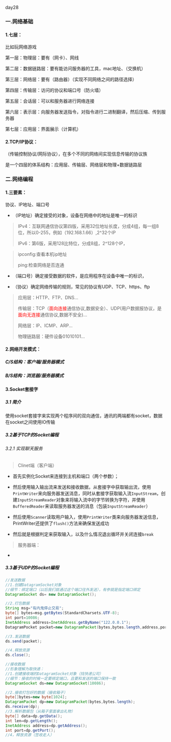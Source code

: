 day28

### 一.网络基础

#### 1.七层：

比如玩网络游戏

第一层：物理层：要有（网卡）、网线

第二层：数据链路层：要有能访问服务器的工具，mac地址、（交换机）

第三层：网络层：要有（路由器）（实现不同网络之间的路径选择）

第四层：传输层：访问的协议和端口号（防火墙）

第五层：会话层：可以和服务器进行网络连接

第六层：表示层：向服务器发送指令，对指令进行二进制翻译，然后压缩、传到服务器

第七层：应用层：界面展示（计算机）

#### 2.TCP/IP协议：

（传输控制协议/网际协议），在多个不同的网络间实现信息传输的协议族

是一个四层的体系结构：应用层、传输层、网络层和物理+数据链路层





### 二.网络编程

#### 1.三要素：

协议、IP地址、端口号

- （IP地址）确定接受的对象，设备在网络中的地址是唯一的标识

> IPv4：互联网通信协议第四版，采用32位地址长度，分成4组，每一组8位，所以0-255，例如（192.168.1.66）,2^32个IP
>
> IPv6：第6版，采用128比特位，分成8组，2^128个IP，

> <!--常用的CMD命令：-->
>
> ipconfig:查看本机ip地址
>
> ping:检查网络是否连通

- （端口号）确定接受数据的软件，是应用程序在设备中唯一的标识，

- （协议）确定网络传输的规则，常见的协议有UDP、TCP、https、ftp

> <!--关于协议的小知识-->
>
> 应用层：HTTP、FTP、DNS...
>
> 传输层：TCP（<span style="color:red;">面向连接</span>通信协议,数据安全）、UDP(用户数据报协议，是<span style="color:red;">面向无连接</span>通信协议,数据不安全)...
>
> 网络层：IP、ICMP、ARP...
>
> 物理链路层：硬件设备01010101...

#### 2.网络开发模式：

##### C/S结构：客户端/服务器模式

##### B/S结构：浏览器/服务器模式



#### 3.Socket套接字

##### 3.1 简介

使用socket套接字来实现两个程序间的双向通信，通讯的两端都有socket，数据在socket之间使用IO传输



##### 3.2基于TCP的Socket编程

###### 3.2.1  实现聊天服务

> Clinet端（客户端）

- 首先实例化Socket来连接到主机和端口（两个参数）；

- 然后使用输入输出流来发送和接收数据，从套接字中获取输出流，使用`PrintWriter`来向服务器发送消息，同时从套接字获取输入流`InputStream`，创建`InputStreamReader`对象来将输入流中的字节转换为字符，并使用`BufferedReader`来读取服务器发送的消息（包装`InputStreamReader`）

- 然后使用`Scanner`读取用户输入，使用`PrintWriter`类来向服务器发送信息，PrintWriter还提供了`flush()`方法来确保发送成功

- 然后就是根据判定来获取输入，以及什么情况退出循环并关闭连接`break`



> 服务器端：

- 





##### 3.3基于UDP的Socket编程

```java
//发送数据
//1.创建DatagramSocket对象
//细节：绑定端口（以后我们就通过这个端口往外发送），有参就是指定端口绑定
DatagramSocket ds= new DatagramSocket();

//2.打包数据
String msg="有内鬼停止交易";
byte[] bytes=msg.getBytes(StandardCharsets.UTF-8);
int port=10086;
InetAddress address=InetAddress.getByName("122.0.0.1");
DatagramPocket packet=new DatagramPacket(bytes,bytes.length,address,port);//四个参数

//3.发送数据
ds.send(packet);

//4.释放资源
ds.close();

```

```java
//接收数据
//形象理解为取快递：
//1.创建接收端的DatagramSocket对象（找快递公司）
//细节：接收的时候一定要绑定端口，且要和发送的端口保持一致
DatagramSocket ds=new DatagramSocket(10086);

//2.接收打包好的数据（接收箱子）
byte[]bytes=new byte[1024];
DatagramPacket dp=new DatagramPacket(bytes,bytes.length);
ds.receive(dp);
//3.解析数据包（从箱子里面拿出礼物）
byte[] data=dp.getData();
int len=dp.getLength();
InetAddress address=dp.getAddress();
int port=dp.getPort();
//4，释放资源（签收走人）

```

​	